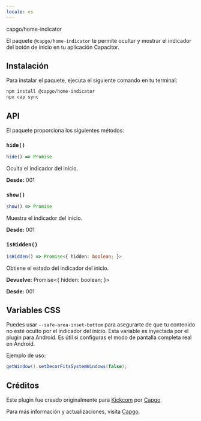 ```yaml
---
locale: es
---
```


capgo/home-indicator

El paquete `@capgo/home-indicator` te permite ocultar y mostrar el indicador del botón de inicio en tu aplicación Capacitor.

## Instalación

Para instalar el paquete, ejecuta el siguiente comando en tu terminal:

```bash
npm install @capgo/home-indicator
npx cap sync
```

## API

El paquete proporciona los siguientes métodos:

### `hide()`

```typescript
hide() => Promise
```

Oculta el indicador del inicio.

**Desde:** 001

### `show()`

```typescript
show() => Promise
```

Muestra el indicador del inicio.

**Desde:** 001

### `isHidden()`

```typescript
isHidden() => Promise<{ hidden: boolean; }>
```

Obtiene el estado del indicador del inicio.

**Devuelve:** Promise<{ hidden: boolean; }>

**Desde:** 001

## Variables CSS

Puedes usar `--safe-area-inset-bottom` para asegurarte de que tu contenido no esté oculto por el indicador del inicio. Esta variable es inyectada por el plugin para Android. Es útil si configuras el modo de pantalla completa real en Android.

Ejemplo de uso:

```java
getWindow().setDecorFitsSystemWindows(false);
```

## Créditos

Este plugin fue creado originalmente para [Kickcom](https://kickcom/) por [Capgo](https://capgo.app/).

Para más información y actualizaciones, visita [Capgo](https://capgo.app/).